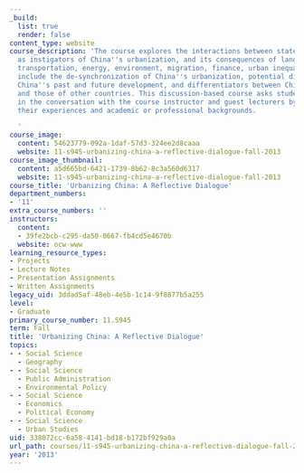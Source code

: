 ```yaml
---
_build:
  list: true
  render: false
content_type: website
course_description: 'The course explores the interactions between state and market
  as instigators of China''s urbanization, and its consequences of land, housing,
  transportation, energy, environment, migration, finance, urban inequality. Themes
  include the de-synchronization of China''s urbanization, potential differences between
  China''s past and future development, and differentiators between China''s urbanization
  and those of other countries. This discussion-based course asks students to participate
  in the conversation with the course instructor and guest lecturers by drawing upon
  their experiences and academic or professional backgrounds.

  '
course_image:
  content: 54623779-092a-1daf-57d3-324ee2d8caaa
  website: 11-s945-urbanizing-china-a-reflective-dialogue-fall-2013
course_image_thumbnail:
  content: a5d665bd-6421-1739-8b62-8c3a560d6317
  website: 11-s945-urbanizing-china-a-reflective-dialogue-fall-2013
course_title: 'Urbanizing China: A Reflective Dialogue'
department_numbers:
- '11'
extra_course_numbers: ''
instructors:
  content:
  - 39fe2bcb-c295-da50-0667-fb4cd5e4670b
  website: ocw-www
learning_resource_types:
- Projects
- Lecture Notes
- Presentation Assignments
- Written Assignments
legacy_uid: 3ddad5af-48eb-4e5b-1c14-9f8877b5a255
level:
- Graduate
primary_course_number: 11.S945
term: Fall
title: 'Urbanizing China: A Reflective Dialogue'
topics:
- - Social Science
  - Geography
- - Social Science
  - Public Administration
  - Environmental Policy
- - Social Science
  - Economics
  - Political Economy
- - Social Science
  - Urban Studies
uid: 338072cc-6a58-4141-bd18-b172bf929a0a
url_path: courses/11-s945-urbanizing-china-a-reflective-dialogue-fall-2013
year: '2013'
---
```

